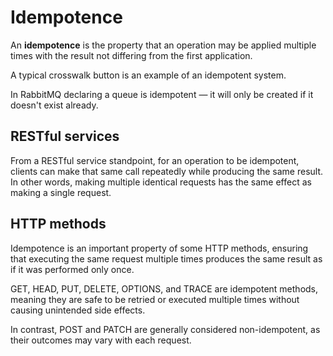 # Idempotence

An **idempotence** is the property that an operation may be applied multiple times with the result not differing from the first application.

A typical crosswalk button is an example of an idempotent system.

In RabbitMQ declaring a queue is idempotent — it will only be created if it doesn't exist already.

## RESTful services

From a RESTful service standpoint, for an operation to be idempotent, clients can make that same call repeatedly while producing the same result. In other words, making multiple identical requests has the same effect as making a single request.

## HTTP methods

Idempotence is an important property of some HTTP methods, ensuring that executing the same request multiple times produces the same result as if it was performed only once.

GET, HEAD, PUT, DELETE, OPTIONS, and TRACE are idempotent methods, meaning they are safe to be retried or executed multiple times without causing unintended side effects.

In contrast, POST and PATCH are generally considered non-idempotent, as their outcomes may vary with each request.
